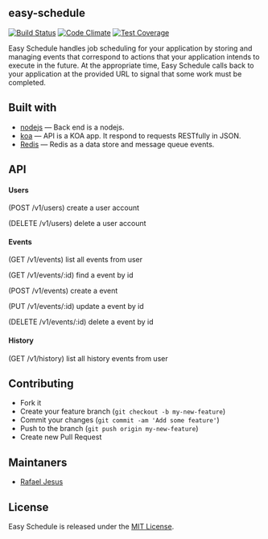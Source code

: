 ## easy-schedule

[![Build Status](https://travis-ci.org/rafaeljesus/easy-schedule.svg)](https://travis-ci.org/rafaeljesus/easy-schedule) [![Code Climate](https://codeclimate.com/github/rafaeljesus/easy-schedule/badges/gpa.svg)](https://codeclimate.com/github/rafaeljesus/easy-schedule) [![Test Coverage](https://codeclimate.com/github/rafaeljesus/easy-schedule/badges/coverage.svg)](https://codeclimate.com/github/rafaeljesus/easy-schedule/coverage)

Easy Schedule handles job scheduling for your application by storing and managing events that correspond to actions that your application intends to execute in the future.
At the appropriate time, Easy Schedule calls back to your application at the provided URL to signal that some work must be completed.

## Built with
- [nodejs](https://https://nodejs.org) &mdash; Back end is a nodejs.
- [koa](http://koajs.com) &mdash; API is a KOA app. It respond to requests RESTfully in JSON.
- [Redis](http://redis.io) &mdash; Redis as a data store and message queue events.

## API

#### Users
(POST /v1/users) create a user account

(DELETE /v1/users) delete a user account

#### Events
(GET /v1/events) list all events from user

(GET /v1/events/:id) find a event by id

(POST /v1/events) create a event

(PUT /v1/events/:id) update a event by id

(DELETE /v1/events/:id) delete a event by id

#### History
(GET /v1/history) list all history events from user

## Contributing
- Fork it
- Create your feature branch (`git checkout -b my-new-feature`)
- Commit your changes (`git commit -am 'Add some feature'`)
- Push to the branch (`git push origin my-new-feature`)
- Create new Pull Request

## Maintaners

* [Rafael Jesus](https://github.com/rafaeljesus)

## License
Easy Schedule is released under the [MIT License](http://www.opensource.org/licenses/MIT).
